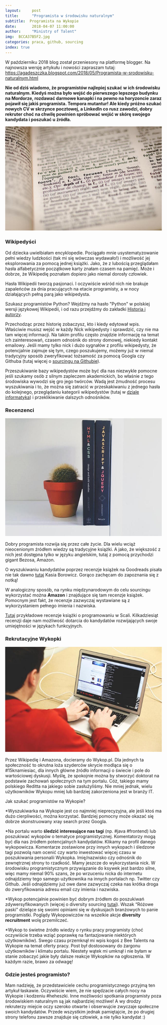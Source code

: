 ```yaml
---
layout:     post
title:      "Programista w środowisku naturalnym"
subtitle:  Programista na Wykopie
date:       2018-04-07 11:00:00 
author:     "Ministry of Talent"
img:  BCCA37B5F2.jpg
categories: praca, github, sourcing
index: true
---
```

W październiku 2018 blog został przeniesony na platformę blogger. Na najnowsza wersję artykułu i nowości zapraszam tutaj:
https://agadeszczka.blogspot.com/2018/05/Programista-w-srodowisku-naturalnym.html


<b>Nie od dziś wiadomo, że programistów najlepiej szukać w ich środowisku naturalnym. Kiedyś można było wejść do pierwszego lepszego budynku na Mordorze, rozdawać darmowe kanapki i na pewno na horyzoncie zaraz pojawił się jakiś programista. Tempora mutantur! Ale kiedy próżno szukać nowych CV w skrzynce pocztowej, a LinkedIn co rusz zawodzi, dobry rekruter choć na chwilę powinien spróbować wejść w skórę swojego kandydata i poszukać u źródła.</b>


<img src="/images/U0Y3SC9Z42.jpg" class="img-responsive" alt="Picture">


<h3 class="section-heading">Wikipedyści</h3>


Od dziecka uwielbiałam encyklopedie. Pociągało mnie usystematyzowanie pełni wiedzy ludzkości (tak mi się wówczas wydawało!) i możliwość jej eksplorowania za pomocą jednej książki. Jako, że z lubością przeglądałam hasła alfabetycznie początkowe karty znałam czasem na pamięć. Może i dobrze, że Wikipedię poznałam dopiero jako niemal dorosły człowiek.

Hasła Wikipedii tworzą pasjonaci. I oczywiście wśród nich nie brakuje zapaleńców za dnia pracujących na etacie programisty, a w nocy działających pełną parą jako wikipedysta.


Szukasz programistów Python? Wejdźmy na hasło "Python" w polskiej wersji językowej Wikipedii, i od razu przejdźmy do zakładki <a href="https://pl.wikipedia.org/w/index.php?title=Python&action=history" target="_blank"> Historia i autorzy</a>.

Przechodząc przez historię zobaczysz, kto i kiedy edytował wpis. Właściwie musisz wejść w każdy Nick wikipedysty i sprawdzić, czy nie ma tam więcej informacji. Na takim profilu często znajdzie informację na temat ich zainteresowań, czasem odnośnik do strony domowej, niekiedy kontakt emailowy. Jeśli mamy tylko nick i dużo sygnałów z profilu wikipedysty, że potencjalnie zajmuje się tym, czego poszukujemy, możemy już w niemal tradycyjny sposób zweryfikować tożsamość za pomocą Googla czy Githuba (tutaj więcej o <a href="https://agadeszczka.blogspot.com/search/label/github" target="_blank">sourcingu na Githubie</a>). 

Przeszukiwanie bazy wikipedystów może być dla nas niezwykle pomocne jeśli szukamy osób z silnym zapleczem akademickich, bo właśnie z tego środowiska wywodzi się gro jego twórców. Wadą jest żmudność procesu wyszukiwania i to, że można się zatracić w przeskakiwaniu z jednego hasła do kolejnego, przeglądaniu kategorii wikipedystów (tutaj w <a href="https://pl.wikipedia.org/wiki/Kategoria:User_inf" target="_blank">dziale informatyka</a>) i przeklikiwanie dalszych odnośników. 
 

<h3 class="section-heading">Recenzenci</h3>

<img src="/images/APJFUAE4M5.jpg" class="img-responsive" alt="Picture">

Dobry programista rozwija się przez całe życie. Dla wielu wciąż nieocenionym źródłem wiedzy są tradycyjne książki. A jako, że większość z nich jest dostępna tylko w języku angielskim, tutaj z pomocą przychodzi gigant Bezosa, Amazon. 

O wyszukiwaniu kandydatów poprzez recenzje książek na Goodreads pisała nie tak dawno <a href="http://kmborowicz.com/2018/01/25/wyszukiwanie-kandydatow-po-ksiazkach/" target="_blank">tutaj</a> Kasia Borowicz. Gorąco zachęcam do zapoznania się z notką! 

W analogiczny sposób, na rynku międzynarodowym do celu sourcingu wykorzystać można <b>Amazon</b> i znajdujące się tam recenzje książek. Pomocnym jest fakt, że recenzje zazwyczaj wystawiane są z wykorzystaniem pełnego imienia i nazwiska.

<a href="https://www.amazon.co.uk/Functional-Programming-Scala-Paul-Chiusano/dp/1617290653/ref=sr_1_3?ie=UTF8&qid=1523137700&sr=8-3&keywords=scala+book" target="_blank">Tutaj</a> przykładowe recenzje książki o programowaniu w Scali. Kilkadziesiąt recenzji daje nam możliwość dotarcia do kandydatów rozwijających swoje umiejętności w językach funkcyjnych. 


<h3 class="section-heading">Rekrutacyjne Wykopki</h3>

<img src="/images/PFPNV9W5HK.jpg" class="img-responsive" alt="Picture">

Przez Wikipedię i Amazona, docieramy do Wykop.pl. Dla jednych ta społeczność to okrutna loża szyderców skrycie modląca się o #15knamiesiac, dla innych główne źródło informacji o świecie i pole do wartościowej dyskusji. Myślę, że spokojnie można by stworzyć doktorat na podstawie zachowań społecznych na tym portalu. Cóż, takiego mamy polskiego Reditta na jakiego sobie zasłużyliśmy. Nie mniej jednak, wielu użytkowników Wykopu mniej lub bardziej zakorzeniona jest w branży IT. 

Jak szukać programistów na Wykopie?

*Wyszukiwarka na Wykopie jest co najmniej nieprecyzyjna, ale jeśli ktoś ma dużo cierpliwości, można korzystać. Bardziej pomocny może okazać się dobrze skonstruowany xray search przez Googla.

*Na portalu warto <b>śledzić interesujące nas tagi</b> (np. #java #frontend) lub poszukiwać wykopów o tematyce programistycznej. Komentatorzy mogą być dla nas źródłem potencjalnych kandydatów. Klikamy na profil danego wykopowicza. Komentarze zostawione przy innych wykopach i śledzone tagi pozwolą nam ocenić czy warto inwestować więcej czasu w poszukiwania personalii Wykopka. Imię/nazwisko czy odnośnik do zewnętrznej strony to rzadkość. Mamy jeszcze do wykorzystania nick. W środowisku programistycznym przywiązanie do ksywek jest bardzo silne, więc mamy niemal 90% szans, że po wrzuceniu nicka do internetu odnajdziemy tego samego użytkownika na innych portalach np. Twitter czy Github. Jeśli odnajdziemy już owe dane zazwyczaj czeka nas krótka droga do zweryfikowania adresu email czy imienia i nazwiska. 

*Wykop potencjalnie powinien być dobrym źródłem do poszukiwań zdywersyfikowanych (więcej o diversity sourcing <a href="http://ministryoftalent.co.uk/2018/02/05/mity-o-diversity-rekrutacja/" target="_blank">tutaj</a>). Wszak “Różowe paski” dzielące się swoimi opiniami się w dyskusjach branżowych to panie programistki.  Poglądy Wykopowiczów na wszelkie akcje <b>diversity recruitment</b> wolę przemilczeć.

*Wykop to świetne źródło wiedzy o rynku pracy programisty (choć oczywiście trzeba wziąć poprawkę na fantazjowanie niektórych użytkowników). Swego czasu przemknął mi wpis kogoś z Bee Talents na Wykopie na temat oferty pracy. Post był dostosowany do żargonu użytkowników i klimatu portalu. Niestety wątek mi umknął i nie byłam w stanie zobaczyć jakie były dalsze reakcje Wykopków na ogłoszenia. W każdym razie, brawo za odwagę!


<h3 class="section-heading">Gdzie jesteś programisto?</h3>

Mam nadzieję, że przedstawiciele cechu programistycznego przyjmą ten artykuł łaskawie. Oczywiście wiem, że nie spędzacie całych nocy na Wykopie i kodzeniu #heheszki. Inne możliwości spotkania programisty poza środowiskiem naturalnym są jak najbardziej możliwe! A wy drodzy rekruterzy miejcie oczy szeroko otwarte i obserwujcie zwyczaje społeczne swoich kandydatów. Przede wszystkim jednak pamiętajcie, że po drugiej strony telefonu zawsze znajduje się człowiek, a nie tylko kandydat :)
